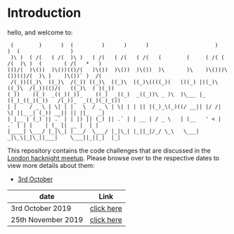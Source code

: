 Introduction
=============

hello, and welcome to:

```
 (        )      )  (         )      )      )                     )    )  (                )          
 )\ )  ( /(   ( /(  )\ )   ( /(   ( /(   ( /(   (        (     ( /( ( /(  )\ )  (       ( /(   *   )  
(()/(  )\())  )\())(()/(   )\())  )\())  )\())  )\       )\    )\()))\())(()/(  )\ )    )\())` )  /(  
 /(_))((_)\  ((_)\  /(_)) ((_)\  ((_)\  ((_)\((((_)(   (((_) |((_)\((_)\  /(_))(()/(   ((_)\  ( )(_)) 
(_))    ((_)  _((_)(_))_    ((_)  _((_)  _((_))\ _ )\  )\___ |_ ((_)_((_)(_))   /(_))_  _((_)(_(_())  
| |    / _ \ | \| | |   \  / _ \ | \| | | || |(_)_\(_)((/ __|| |/ /| \| ||_ _| (_)) __|| || ||_   _|  
| |__ | (_) || .` | | |) || (_) || .` | | __ | / _ \   | (__   ' < | .` | | |    | (_ || __ |  | |    
|____| \___/ |_|\_| |___/  \___/ |_|\_| |_||_|/_/ \_\   \___| _|\_\|_|\_||___|    \___||_||_|  |_|    
```


This repository contains the code challenges that are discussed in the [London hacknight meetup](https://www.meetup.com/West-London-Hack-Night/). Please browse over to the respective dates to view more details about them:

- [3rd October](oct-3.md)

| date                |     Link                             |
| ------------------- | ------------------------------------ |
|  3rd October 2019   | [click here](oct-3.md)               |
|  25th November 2019 | [click here](19-nov-25.md)           |




